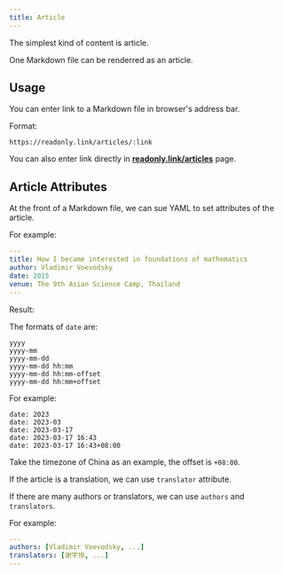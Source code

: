 ```yaml
---
title: Article
---
```


The simplest kind of content is article.

One Markdown file can be renderred as an article.

## Usage

You can enter link to a Markdown file in browser's address bar.

Format:

```
https://readonly.link/articles/:link
```

You can also enter link directly in [**readonly.link/articles**](https://readonly.link/articles) page.

## Article Attributes

At the front of a Markdown file, we can sue YAML to set attributes of the article.

For example:

```yaml
---
title: How I became interested in foundations of mathematics
author: Vladimir Voevodsky
date: 2015
venue: The 9th Asian Science Camp, Thailand
---
```

Result:

<readonlylink href="https://inner.xieyuheng.com/translations/zh/how-i-became-interested-in-foundations-of-mathematics.md" />

The formats of `date` are:

```
yyyy
yyyy-mm
yyyy-mm-dd
yyyy-mm-dd hh:mm
yyyy-mm-dd hh:mm-offset
yyyy-mm-dd hh:mm+offset
```

For example:

```
date: 2023
date: 2023-03
date: 2023-03-17
date: 2023-03-17 16:43
date: 2023-03-17 16:43+08:00
```

Take the timezone of China as an example, the offset is `+08:00`.

If the article is a translation, we can use `translator` attribute.

If there are many authors or translators, we can use `authors` and `translators`.

For example:

```yaml
---
authors: [Vladimir Voevodsky, ...]
translators: [谢宇恒, ...]
---
```
